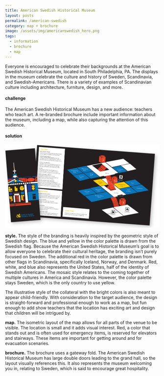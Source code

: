```yaml
---
title: American Swedish Historical Museum
layout: posts
permalink: /american-swedish
category: map + brochure
image: /assets/img/americanswedish_hero.png
tags:
  - information
  - brochure
  - map
---
```

Everyone is encouraged to celebrate their  backgrounds at the American Swedish Historical Museum, located in South Philadelphia, PA. The displays in the museum celebrate the culture and history of Sweden, Scandinavia, and Swedish-Americans.  There is a variety of examples of Scandinavian culture including architecture, furniture, design, and more. 

#### challenge

The American Swedish Historical Museum has a new audience: teachers who teach art. A re-branded brochure include important information about the museum, including a map, while also capturing the attention of this audience.

#### solution

![](/assets/img/americanswedish_design.png)

**style.** The style of the branding is heavily inspired by the geometric style of Swedish design. The blue and yellow in the color palette is drawn from the Swedish flag. Because the American Swedish Historical Museum’s goal is to allow everyone to celebrate their cultural heritage, the branding isn’t purely focused on Sweden. The additional red in the color palette is drawn from other flags in Scandinavia, specifically Iceland, Norway, and Denmark. Red, white, and blue also represents the United States, half of the identity of Swedish Americans. The mosaic style relates to the coming together of multiple cultures in America and Scandinavia. However, the color palette stays Sweden, which is the only country to use yellow.

The illustrative style of the collateral with the bright colors is also meant to appear child-friendly. With consideration to the target audience, the design is straight-forward and professional enough to work as a map, but fun enough to add show teachers that the location has exciting art and design that children will be intrigued by.

**map.** The isometric layout of the map allows for all parts of the venue to be visible. The location is small and it adds visual interest. Red, a color that stands out and is often used for emergency items, is reserved for elevators and stairways. These items are important for getting around and for evacuation scenaries.

**brochure.** The brochure uses a gateway fold. The American Swedish Historical Museum has large double doors leading to the grand hall, so the layout visually references this. It also represents the museum welcoming you in, relating to Sweden, which is said to encourage great hospitality.